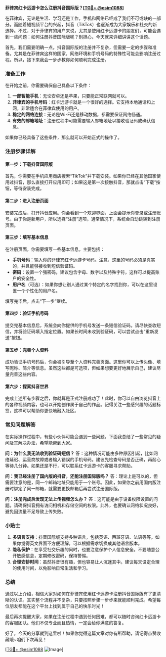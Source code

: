 **菲律宾红卡远游卡怎么注册抖音国际版？[[TG💪+ @esim1088](https://t.me/s/esim1088)]**

在菲律宾，无论是生活、学习还是工作，手机和网络已经成了我们不可或缺的一部分。而随着短视频平台的兴起，抖音（TikTok）也逐渐成为大家娱乐和社交的新选择。不过，对于菲律宾的用户来说，尤其是使用红卡远游卡的朋友们，可能会遇到一些问题：如何注册抖音国际版呢？别担心，今天就来详细讲讲这个话题。

首先，我们需要明确一点，抖音国际版的注册并不复杂，但需要一定的步骤和准备。尤其是在菲律宾这样的国家，网络环境和手机号码的特殊性可能会影响注册过程。所以，接下来我会一步步教你如何顺利完成注册。

### **准备工作**

在开始之前，你需要确保自己具备以下条件：

1. **一部智能手机**：无论安卓还是苹果，只要能正常联网就可以。
2. **菲律宾的手机号码**：红卡远游卡就是一个很好的选择。它支持本地通话和上网，非常适合在菲律宾使用的用户。
3. **稳定的网络连接**：无论是Wi-Fi还是移动数据，都需要保证网络畅通。
4. **有效的邮箱地址**：注册过程中可能需要输入邮箱地址以接收验证码或确认信息。

如果你已经具备了这些条件，那么就可以开始正式的操作了。

### **注册步骤详解**

#### **第一步：下载抖音国际版**
首先，你需要在手机应用商店搜索“TikTok”并下载安装。如果你已经在其他国家使用过抖音，那么直接打开应用即可；如果这是第一次接触抖音，那就点击“下载”按钮，等待安装完成。

#### **第二步：进入注册页面**
安装完成后，打开抖音应用。你会看到一个欢迎界面，上面会提示你登录或注册账号。由于你是新用户，所以选择“注册”选项。通常情况下，系统会自动跳转到注册页面。

#### **第三步：填写基本信息**
在注册页面，你需要填写一些基本信息。主要包括：
- **手机号码**：输入你的菲律宾红卡远游卡号码。注意，这里的号码必须是真实的，并且能够接收到短信验证码。
- **密码**：设置一个强密码，建议包含字母、数字以及特殊字符，这样可以提高账户的安全性。
- **用户名**（可选）：如果你想让别人通过某个特定的名字找到你，可以在这里设置一个个性化的用户名。

填写完毕后，点击“下一步”继续。

#### **第四步：验证手机号码**
提交完基本信息后，系统会向你提供的手机号发送一条短信验证码。请尽快查收短信，并将验证码填入指定位置。如果长时间未收到验证码，可以尝试点击“重新发送”按钮。

#### **第五步：完善个人资料**
成功验证手机号码后，你会被引导至个人资料完善页面。这里你可以上传头像、填写昵称、简介等信息。虽然这些都是可选项，但如果想要更好地展示自己，建议尽量完善这些内容。

#### **第六步：探索抖音世界**
完成上述所有步骤之后，你就算是正式注册成功了！此时，你可以自由浏览抖音上的各种视频内容，也可以开始创作属于自己的作品。记得关注一些感兴趣的话题标签，这样可以帮助你更快地融入社区。

### **常见问题解答**

在实际操作过程中，有些小伙伴可能会遇到一些问题。下面我总结了一些常见的疑问及其解决办法，希望能帮到大家。

**问：为什么我无法收到验证码短信？**
答：这种情况可能由多种原因引起，比如网络延迟、运营商故障或者输入错误的手机号码。建议先检查号码是否正确，再耐心等待几分钟。如果还是不行，可以联系红卡远游卡的客服寻求帮助。

**问：我已经注册了国内版的抖音，还能注册国际版吗？**
答：理论上是可以的，但需要注意的是，同一个邮箱地址只能用于一个账号。因此，如果你之前用国内版注册时绑定了同一邮箱，就需要更换邮箱后再尝试注册国际版。

**问：注册完成后发现无法上传视频怎么办？**
答：这可能是由于设备权限设置的问题。请确保抖音拥有访问相机和存储空间的权限。此外，也要确认网络状况良好，避免因流量不足导致上传失败。

### **小贴士**

1. **多语言支持**：抖音国际版支持多种语言，包括英语、西班牙语、法语等等。如果你觉得英文界面不方便理解，可以根据需求切换成其他语言版本。
2. **隐私保护**：在享受社交乐趣的同时，也要注意保护个人信息安全。不要随意公开敏感信息，定期修改密码，保持警惕。
3. **合理安排时间**：虽然抖音很有趣，但也容易让人沉迷其中。建议每天设定合理的使用时间，以免影响日常生活和学习。

### **总结**

通过以上介绍，相信大家对如何在菲律宾使用红卡远游卡注册抖音国际版有了更清晰的认识。其实整个流程并不复杂，只要按照步骤一步步来就能顺利完成。希望每位朋友都能在这个平台上找到属于自己的快乐时光！

最后再次提醒大家，如果在注册过程中遇到任何困难，都可以随时咨询红卡远游卡的客服团队。他们不仅专业而且热情，一定会给你满意的答复。

好了，今天的分享就到这里啦！如果你觉得这篇文章对你有所帮助，请记得点赞收藏哦~咱们下次再见！

[[TG💪+ @esim1088](https://t.me/s/esim1088) ![Image](https://i.postimg.cc/4NQfJmqS/Snipaste-2025-05-13-00-14-12.png)]